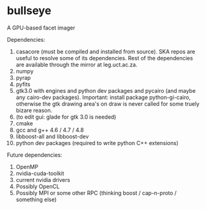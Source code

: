 bullseye
========

A GPU-based facet imager

Dependencies:
1. casacore (must be compiled and installed from source). SKA repos are useful to resolve some of its dependencies. Rest of the dependencies are available through the mirror at leg.uct.ac.za.
2. numpy
3. pyrap
4. pyfits
5. gtk3.0 with engines and python dev packages and pycairo (and maybe any cairo-dev packages). Important: install package python-gi-cairo, otherwise the gtk drawing area's on draw is never called for some truely bizare reason.
6. (to edit gui: glade for gtk 3.0 is needed)
7. cmake
8. gcc and g++ 4.6 / 4.7 / 4.8
9. libboost-all and libboost-dev
10. python dev packages (required to write python C++ extensions)

Future dependencies:
1. OpenMP
2. nvidia-cuda-toolkit
3. current nvidia drivers
4. Possibly OpenCL
5. Possibly MPI or some other RPC (thinking boost / cap-n-proto / something else)
